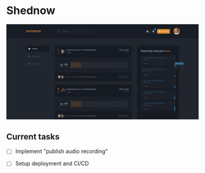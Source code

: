 # Shednow

![home page](/docs/home.png)

## Current tasks

* [ ] Implement "publish audio recording" 
* [ ] Setup deployment and CI/CD

